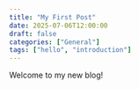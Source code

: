 ```yaml
---
title: "My First Post"
date: 2025-07-06T12:00:00
draft: false
categories: ["General"]
tags: ["hello", "introduction"]
---
```


Welcome to my new blog!
